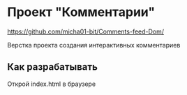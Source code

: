 # Проект "Комментарии"

https://github.com/micha01-bit/Comments-feed-Dom/

Верстка проекта создания интерактивных комментариев

## Как разрабатывать

Открой index.html в браузере
